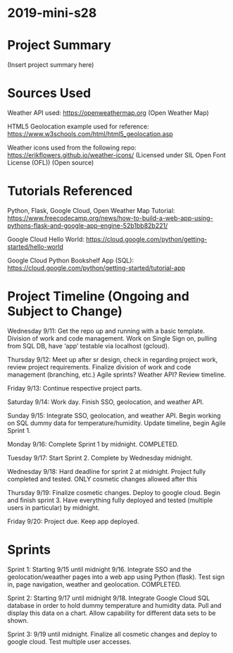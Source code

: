 # 2019-mini-s28

# Project Summary
(Insert project summary here)

# Sources Used
Weather API used: https://openweathermap.org (Open Weather Map)

HTML5 Geolocation example used for reference: https://www.w3schools.com/html/html5_geolocation.asp

Weather icons used from the following repo: https://erikflowers.github.io/weather-icons/ (Licensed under SIL Open Font License (OFL)) (Open source)

# Tutorials Referenced
Python, Flask, Google Cloud, Open Weather Map Tutorial: https://www.freecodecamp.org/news/how-to-build-a-web-app-using-pythons-flask-and-google-app-engine-52b1bb82b221/

Google Cloud Hello World: https://cloud.google.com/python/getting-started/hello-world

Google Cloud Python Bookshelf App (SQL): https://cloud.google.com/python/getting-started/tutorial-app

# Project Timeline (Ongoing and Subject to Change)
Wednesday 9/11: Get the repo up and running with a basic template. Division of work and code management. Work on Single Sign on, pulling from SQL DB, have ‘app’ testable via localhost (gcloud).

Thursday 9/12: Meet up after sr design, check in regarding project work, review project requirements. Finalize division of work and code management (branching, etc.) Agile sprints? Weather API? Review timeline.

Friday 9/13: Continue respective project parts.

Saturday 9/14: Work day. Finish SSO, geolocation, and weather API.

Sunday 9/15: Integrate SSO, geolocation, and weather API. Begin working on SQL dummy data for temperature/humidity.
Update timeline, begin Agile Sprint 1.

Monday 9/16: Complete Sprint 1 by midnight. COMPLETED.

Tuesday 9/17: Start Sprint 2. Complete by Wednesday midnight.

Wednesday 9/18: Hard deadline for sprint 2 at midnight. Project fully completed and tested. ONLY cosmetic changes allowed after this

Thursday 9/19: Finalize cosmetic changes. Deploy to google cloud. Begin and finish sprint 3. Have everything fully deployed and tested (multiple users in particular) by midnight.

Friday 9/20: Project due. Keep app deployed.

# Sprints
Sprint 1: Starting 9/15 until midnight 9/16. Integrate SSO and the geolocation/weaather pages into a web app using
Python (flask). Test sign in, page navigation, weather and geolocation. COMPLETED.

Sprint 2: Starting 9/17 until midnight 9/18. Integrate Google Cloud SQL database in order to hold dummy temperature
and humidity data. Pull and display this data on a chart. Allow capability for different data sets to be shown.

Sprint 3: 9/19 until midnight. Finalize all cosmetic changes and deploy to google cloud. Test multiple user accesses.


